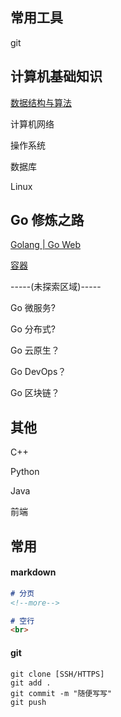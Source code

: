 ## 常用工具

git

## 计算机基础知识

[数据结构与算法](./DS/README.md)

计算机网络

操作系统

数据库

Linux

## Go 修炼之路

[Golang | Go Web](./Golang/README.md)

[容器]()

-----(未探索区域)-----

Go 微服务?

Go 分布式?

Go 云原生？

Go DevOps？

Go 区块链？

## 其他

C++

Python

Java

前端

## 常用

#### markdown 

```markdown
# 分页
<!--more-->

# 空行
<br>
```

#### git

```shell
git clone [SSH/HTTPS]
git add .
git commit -m "随便写写"
git push
```



